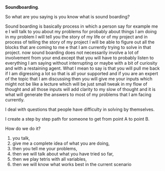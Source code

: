 **Soundboarding**.

So what are you saying is you know what is sound boarding?

Sound boarding is basically process in which a person say for example me e I will talk to you about my problems for probably about things I am doing in my problem I will tell you the story of my life or of my project and in process of telling the story of my project I will be able to figure out all the blocks that are coming to me e that I am currently trying to solve in that project. now sound boarding does not necessarily involve a lot of involvement from your end.except that you will have to probably listen to everything I am saying without interrupting or maybe with a bit of curiosity and with a restaining agent. What I mean to say is that you will pull me back if I am digressing a lot so that is all your supported and if you are an expert of the topic that I am discussing then you will give me your inputs which might not be like a lecture which will be just small tweak in my flow of thought and all those inputs will add clarity to my slow of thought and it is what will generate the answers to most of my problems that I am facing currently.

I deal with questions that people have difficulty in solving by themselves.

I create a step by step path for someone to get from point A to point B.

How do we do it?
1. you talk,
2. give me a complete idea of what you are doing,
3. then you tell me your problems,
4. then we will talk about what you have tried so far,
5. then we play tetris with all variables,
6. then we will know what works best in the current scenario

